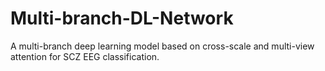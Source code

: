 # Multi-branch-DL-Network
A multi-branch deep learning model based on cross-scale and multi-view attention  for SCZ EEG classification.
